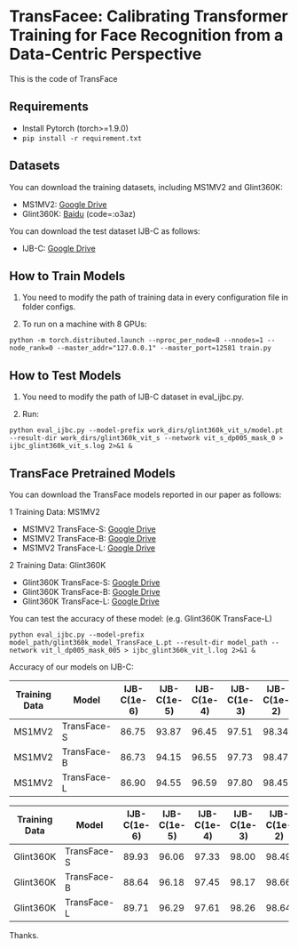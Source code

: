 # TransFacee: Calibrating Transformer Training for Face Recognition from a Data-Centric Perspective
This is the code of TransFace

## Requirements
* Install Pytorch (torch>=1.9.0)
* ```pip install -r requirement.txt```
 
## Datasets
You can download the training datasets, including MS1MV2 and Glint360K:
* MS1MV2: [Google Drive](https://drive.google.com/file/d/1SXS4-Am3bsKSK615qbYdbA_FMVh3sAvR/view)
* Glint360K: [Baidu](https://pan.baidu.com/share/init?surl=GsYqTTt7_Dn8BfxxsLFN0w) (code=:o3az)

You can download the test dataset IJB-C as follows:
* IJB-C: [Google Drive](https://drive.google.com/file/d/1aC4zf2Bn0xCVH_ZtEuQipR2JvRb1bf8o/view) 

## How to Train Models
1. You need to modify the path of training data in every configuration file in folder configs.

2. To run on a machine with 8 GPUs:
```
python -m torch.distributed.launch --nproc_per_node=8 --nnodes=1 --node_rank=0 --master_addr="127.0.0.1" --master_port=12581 train.py 
```

## How to Test Models
1. You need to modify the path of IJB-C dataset in eval_ijbc.py.

2. Run:
```
python eval_ijbc.py --model-prefix work_dirs/glint360k_vit_s/model.pt --result-dir work_dirs/glint360k_vit_s --network vit_s_dp005_mask_0 > ijbc_glint360k_vit_s.log 2>&1 &
```


## TransFace Pretrained Models 

You can download the TransFace models reported in our paper as follows:

1 Training Data: MS1MV2
* MS1MV2 TransFace-S: [Google Drive](https://drive.google.com/file/d/1UZWCg7jNESDv8EWs7mxQSswCMGbAZNF4/view?usp=share_link)
* MS1MV2 TransFace-B: [Google Drive](https://drive.google.com/file/d/16O-q30mH8d3lECqa5eJd8rABaUlNhQ0K/view?usp=share_link)
* MS1MV2 TransFace-L: [Google Drive](https://drive.google.com/file/d/1uXUFT6ujEPqvCTHzONsp6-DMIc24Cc85/view?usp=share_link)

2 Training Data: Glint360K
* Glint360K TransFace-S: [Google Drive](https://drive.google.com/file/d/18Zh_zMlYttKVIGArmDYNEchIvUSH5FQ1/view?usp=share_link)
* Glint360K TransFace-B: [Google Drive](https://drive.google.com/file/d/13IezvOo5GvtGVsRap2s5RVqtIl1y0ke5/view?usp=share_link)
* Glint360K TransFace-L: [Google Drive](https://drive.google.com/file/d/1jXL_tidh9KqAS6MgeinIk2UNWmEaxfb0/view?usp=share_link)

You can test the accuracy of these model: (e.g. Glint360K TransFace-L)
```
python eval_ijbc.py --model-prefix model_path/glint360k_model_TransFace_L.pt --result-dir model_path --network vit_l_dp005_mask_005 > ijbc_glint360k_vit_l.log 2>&1 &
```

Accuracy of our models on IJB-C:

| Training Data | Model | IJB-C(1e-6) | IJB-C(1e-5) | IJB-C(1e-4) | IJB-C(1e-3) | IJB-C(1e-2) | IJB-C(1e-1) | log |
| ------ | ------ | ------ | ------ | ------ | ------ | ------ | ------ | ------ |
| MS1MV2 | TransFace-S | 86.75 | 93.87 | 96.45 | 97.51 | 98.34 | 98.99 | link |
| MS1MV2 | TransFace-B | 86.73 | 94.15 | 96.55 | 97.73 | 98.47 | 99.11 | link |
| MS1MV2 | TransFace-L | 86.90 | 94.55 | 96.59 | 97.80 | 98.45 | 99.04 | link |

| Training Data | Model | IJB-C(1e-6) | IJB-C(1e-5) | IJB-C(1e-4) | IJB-C(1e-3) | IJB-C(1e-2) | IJB-C(1e-1) | log |
| ------ | ------ | ------ | ------ | ------ | ------ | ------ | ------ | ------ |
| Glint360K | TransFace-S | 89.93 | 96.06 | 97.33 | 98.00 | 98.49 | 99.11 | link |
| Glint360K | TransFace-B | 88.64 | 96.18 | 97.45 | 98.17 | 98.66 | 99.23 | link |
| Glint360K | TransFace-L | 89.71 | 96.29 | 97.61 | 98.26 | 98.64 | 99.19 | link |

Thanks.

